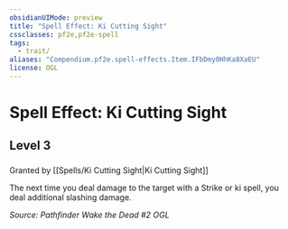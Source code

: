 ```yaml
---
obsidianUIMode: preview
title: "Spell Effect: Ki Cutting Sight"
cssclasses: pf2e,pf2e-spell
tags:
  - trait/
aliases: "Compendium.pf2e.spell-effects.Item.IFbDmy0HhKa8XaEU"
license: OGL
---
```

# Spell Effect: Ki Cutting Sight
## Level 3
### 






Granted by [[Spells/Ki Cutting Sight|Ki Cutting Sight]]

The next time you deal damage to the target with a Strike or ki spell, you deal additional slashing damage.

*Source: Pathfinder Wake the Dead #2*
*OGL*